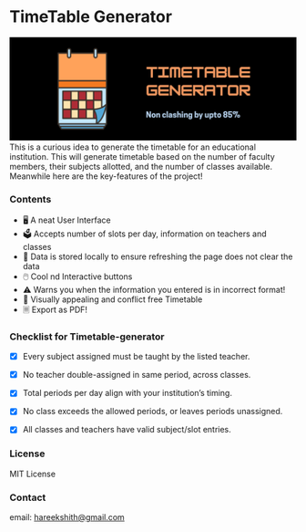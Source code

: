 # TimeTable Generator
![screenshots](https://github.com/hareekshith/Timetable-generator/blob/main/poster_final.png)
This is a curious idea to generate the timetable for an educational institution.
This will generate timetable based on the number of faculty members, their subjects allotted, and the number of classes available. 
Meanwhile here are the key-features of the project!

### Contents
- 🖥️ A neat User Interface
- 🗳️ Accepts number of slots per day, information on teachers and classes
- 💾 Data is stored locally to ensure refreshing the page does not clear the data
- 🖱️ Cool nd Interactive buttons
- ⚠️ Warns you when the information you entered is in incorrect format!
- 📰 Visually appealing and conflict free Timetable
- 🗏 Export as PDF!

### Checklist for Timetable-generator
- [x] Every subject assigned must be taught by the listed teacher.
- [x] No teacher double-assigned in same period, across classes.
- [x] Total periods per day align with your institution’s timing.
- [x] No class exceeds the allowed periods, or leaves periods unassigned.
- [x] All classes and teachers have valid subject/slot entries.


### License
MIT License

### Contact
email: hareekshith@gmail.com
